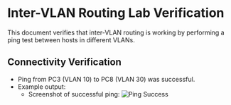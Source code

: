 # Inter-VLAN Routing Lab Verification

This document verifies that inter-VLAN routing is working by performing a ping test between hosts in different VLANs.

## Connectivity Verification

- Ping from PC3 (VLAN 10) to PC8 (VLAN 30) was successful.
- Example output:
  - Screenshot of successful ping:
![Ping Success](screenshots/ping_success.png)
